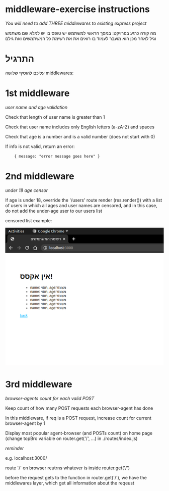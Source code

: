 # middleware-exercise instructions
*You will need to add THREE middlewares to existing express project*

מה קורה כרגע בפרויקט:
במסך הראשי למשתמש יש טופס בו יש למלא שם משתמש וגיל
לאחר מכן הוא מועבר לעמוד בו רואים את את רשימת כל המשתמשים ואת גילם

# התרגיל
עליכם להוסיף שלושה
middlewares:


# 1st middleware
*user name and age validation*

Check that length of user name is greater than 1

Check that user name includes only English letters (a-zA-Z) and spaces

Check that age is a number and is a valid number (does not start with 0)

If info is not valid, return an error: 
```
    { message: "error message goes here" }
```

# 2nd middleware
*under 18 age censor*

If age is under 18, override the '/users' route render (res.render()) with a list of users in which all ages and user names are censored, and in this case, do not add the under-age user to our users list

censored list example:

![Screenshot](censoredList.png)

# 3rd middleware
*browser-agents count for each valid POST*

Keep count of how many POST requests each browser-agent has done

In this middleware, if req is a POST request, increase count for current browser-agent by 1

Display most popular agent-browser (and POSTs count) on home page (change topBro variable on router.get('/', ...) in ./routes/index.js)

*reminder*

e.g. localhost:3000/

route '/' on browser reutrns whatever is inside router.get('/')

before the request gets to the function in router.get('/'), we have the middlewares layer, which get all information about the reqeust

